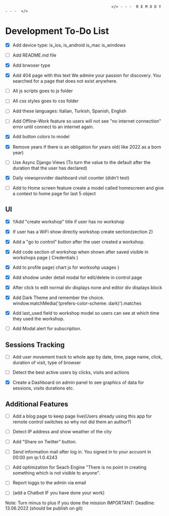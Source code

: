                                                    </> - - -  R E M O D Y  - - -  </> 

# Development To-Do List 

- [x] Add device type:  is_ios, is_android is_mac is_windows

- [ ] Add README.md file

- [x] Add brwoser type

- [x] Add 404 page with this text We admire your passion for discovery. You searched for a page that does not exist anywhere.

- [ ] All js scripts goes to js folder
 
- [ ] All css styles goes to css folder

- [ ] Add these languages: Italian, Turkish, Spanish, English

- [ ] Add Offline-Work feature so users will not see "no internet connection" error until connect to an internet again.

- [x] Add button colors to model

- [x] Remove years if there is an obligation for years old( like 2022 as a born year)

- [ ] Use Async Django Views (To turn the value to the default after the duration that the user has declared)
 
- [x] Daily viewsprovider dashboard visit counter (didn't test)

- [ ] Add to Home screen feature create a model called homescreen and give a context to home page for last 5 object



 ## UI
- [x] !!Add "create workshop" title if user has no workshop

- [x] If user has a WiFi show directly workshop create section(section 2)

- [x] Add a "go to control" button after the user created a workshop. 

- [x] Add code section of workshop when shown after saved visible in workshops page ( Credentials )

- [x] Add to profile page( chart js for worksohp usages )

- [x] Add shodow under detail modal for edit/delete in control page

- [x] After click to edit normal div displays none and editor div displays block

- [x] Add Dark Theme and remember the choice.
window.matchMedia('(prefers-color-scheme: dark)').matches

- [x] Add last_used field to workshop model so users can see at which time they used the workshop.

- [ ] Add Modal alert for subscription.

 ## Sessions Tracking

- [ ] Add user movement track to whole app by date, time, page name, click, duration of visit, type of browser

- [ ] Detect the best active users by clicks, visits and actions

- [x] Create a Dashboard on admin panel to see graphics of data for sessions, visits durations etc.

## Additional Features
- [ ] Add a blog page to keep page live(Users already using this app for remote control switches so why not did them an author?)

- [ ] Detect IP address and show weather of the city

- [ ] Add "Share on Twitter" button.

- [ ] Send information mail after log in. You signed in to your accuont in 00:00 pm ip:1.0.4243

- [ ] Add optimization for Seach Engine "There is no point in creating something which is not visible to anyone".

- [ ] Report loggs to the admin via email

- [ ] (add a Chatbot IF you have done your work)


Note: Turn minus to plus if you done the mission
IMPORTANT: Deadline: 13.06.2022 (should be publish on git)
